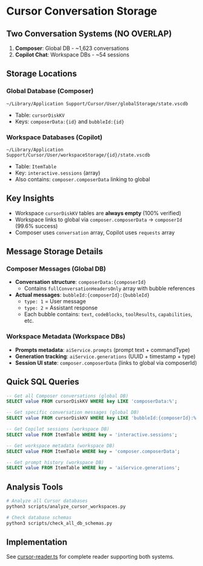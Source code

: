 # Cursor Conversation Storage

## Two Conversation Systems (NO OVERLAP)

1. **Composer**: Global DB - ~1,623 conversations
2. **Copilot Chat**: Workspace DBs - ~54 sessions

## Storage Locations

### Global Database (Composer)
```
~/Library/Application Support/Cursor/User/globalStorage/state.vscdb
```
- Table: `cursorDiskKV`
- Keys: `composerData:{id}` and `bubbleId:{id}`

### Workspace Databases (Copilot)
```
~/Library/Application Support/Cursor/User/workspaceStorage/{id}/state.vscdb
```
- Table: `ItemTable`
- Key: `interactive.sessions` (array)
- Also contains: `composer.composerData` linking to global

## Key Insights

- Workspace `cursorDiskKV` tables are **always empty** (100% verified)
- Workspace links to global via `composer.composerData` → `composerId` (99.6% success)
- Composer uses `conversation` array, Copilot uses `requests` array

## Message Storage Details

### Composer Messages (Global DB)
- **Conversation structure**: `composerData:{composerId}`
  - Contains `fullConversationHeadersOnly` array with bubble references
- **Actual messages**: `bubbleId:{composerId}:{bubbleId}`
  - `type: 1` = User message
  - `type: 2` = Assistant response
  - Each bubble contains: `text`, `codeBlocks`, `toolResults`, `capabilities`, etc.

### Workspace Metadata (Workspace DBs)
- **Prompts metadata**: `aiService.prompts` (prompt text + commandType)
- **Generation tracking**: `aiService.generations` (UUID + timestamp + type)
- **Session UI state**: `composer.composerData` (links to global via composerId)

## Quick SQL Queries

```sql
-- Get all Composer conversations (global DB)
SELECT value FROM cursorDiskKV WHERE key LIKE 'composerData:%';

-- Get specific conversation messages (global DB)
SELECT value FROM cursorDiskKV WHERE key LIKE 'bubbleId:{composerId}:%';

-- Get Copilot sessions (workspace DB)
SELECT value FROM ItemTable WHERE key = 'interactive.sessions';

-- Get workspace metadata (workspace DB)
SELECT value FROM ItemTable WHERE key = 'composer.composerData';

-- Get prompt history (workspace DB)
SELECT value FROM ItemTable WHERE key = 'aiService.generations';
```

## Analysis Tools

```bash
# Analyze all Cursor databases
python3 scripts/analyze_cursor_workspaces.py

# Check database schemas
python3 scripts/check_all_db_schemas.py
```

## Implementation

See [cursor-reader.ts](../agent-orchestrator-daemon/src/cursor-reader.ts) for complete reader supporting both systems.
